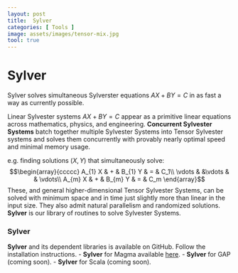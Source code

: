 ```yaml
---
layout: post
title:  Sylver
categories: [ Tools ]
image: assets/images/tensor-mix.jpg
tool: true
---
```


# Sylver

Sylver solves simultaneous Sylverster equations $AX+BY=C$ in as fast a way as currently possible.

Linear Sylvester systems $AX+BY=C$ appear as a primitive linear equations across mathematics, physics, and engineering.  **Concurrent Sylvester Systems**  batch together multiple Sylvester Systems into Tensor Sylvester systems and solves them concurrently with provably nearly optimal speed and minimal memory usage.

e.g. finding solutions $(X,Y)$ that simultaneously solve:
$$\begin{array}{ccccc}
A_{1} X & + & B_{1} Y & = & C_1\\
\vdots & &\vdots  & & \vdots\\
A_{m} X & + & B_{m} Y & = & C_m
\end{array}$$ 
These, and general higher-dimensional Tensor Sylvester Systems, can be solved with minimum space and in time just slightly more than linear in the input size.  They also admit natural parallelism and randomized solutions.  **Sylver** is our library of routines to solve Sylvester Systems.

### Sylver

**Sylver** and its dependent libraries is available on GitHub.	Follow the installation instructions.
	- **Sylver** for Magma available [here](https://github.com/algeboy/Sylver).
	-  **Sylver** for GAP (coming soon).
	- **Sylver** for Scala (coming soon).
